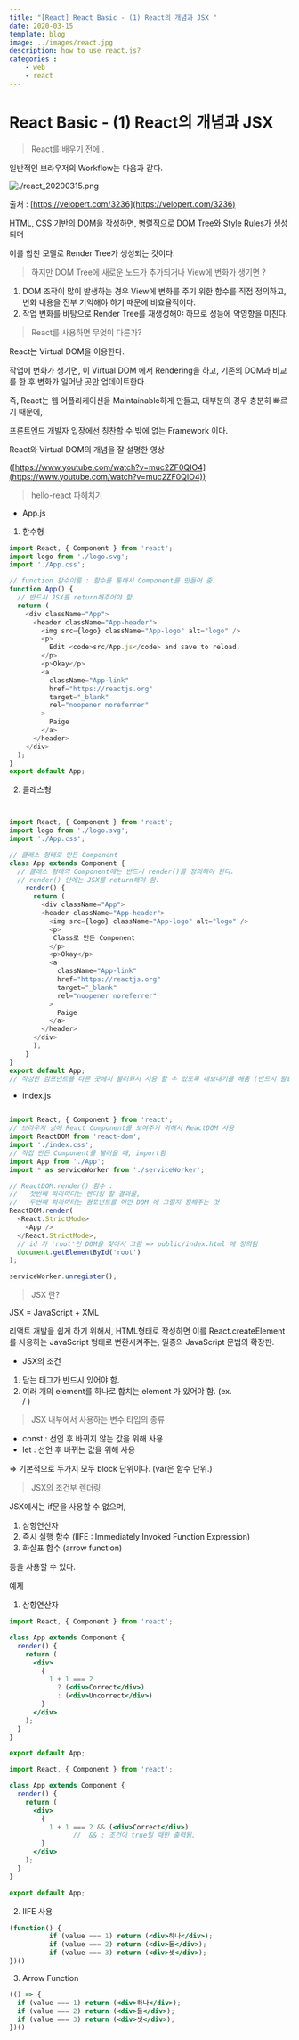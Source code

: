 ```yaml
---
title: "[React] React Basic - (1) React의 개념과 JSX "
date: 2020-03-15
template: blog
image: ../images/react.jpg
description: how to use react.js?
categories : 
    - web
    - react
---
```



# React Basic - (1) React의 개념과 JSX

> React를 배우기 전에..

일반적인 브라우저의 Workflow는 다음과 같다.

![./react_20200315.png](./react_20200315.png)

출처 : [https://velopert.com/3236](https://velopert.com/3236)

HTML, CSS 기반의 DOM을 작성하면, 병렬적으로 DOM Tree와 Style Rules가 생성되며

이를 합친 모델로 Render Tree가 생성되는 것이다. 

> 하지만 DOM Tree에 새로운 노드가 추가되거나 View에 변화가 생기면 ?

1. DOM 조작이 많이 발생하는 경우 View에 변화를 주기 위한 함수를 직접 정의하고, 변화 내용을 전부 기억해야 하기 때문에 비효율적이다. 
2. 작업 변화를 바탕으로 Render Tree를 재생성해야 하므로 성능에 악영향을 미친다. 

> React를 사용하면 무엇이 다른가?

React는 Virtual DOM을 이용한다. 

작업에 변화가 생기면, 이 Virtual DOM 에서 Rendering을 하고, 기존의 DOM과 비교를 한 후 변화가 일어난 곳만 업데이트한다. 

즉, React는 웹 어플리케이션을 Maintainable하게 만들고, 대부분의 경우 충분히 빠르기 때문에,

프론트엔드 개발자 입장에선 칭찬할 수 밖에 없는 Framework 이다. 

React와 Virtual DOM의 개념을 잘 설명한 영상

([https://www.youtube.com/watch?v=muc2ZF0QIO4](https://www.youtube.com/watch?v=muc2ZF0QIO4))

> hello-react 파헤치기

- App.js
1. 함수형


```javascript
import React, { Component } from 'react';
import logo from './logo.svg';
import './App.css';

// function 함수이름 : 함수를 통해서 Component를 만들어 줌.
function App() {
  // 반드시 JSX를 return해주어야 함.
  return (
    <div className="App">
      <header className="App-header">
        <img src={logo} className="App-logo" alt="logo" />
        <p>
          Edit <code>src/App.js</code> and save to reload.
        </p>
        <p>Okay</p>
        <a
          className="App-link"
          href="https://reactjs.org"
          target="_blank"
          rel="noopener noreferrer"
        >
          Paige
        </a>
      </header>
    </div>
  );
}
export default App;
```

2. 클래스형
```javascript


import React, { Component } from 'react';
import logo from './logo.svg';
import './App.css';

// 클래스 형태로 만든 Component
class App extends Component {
  // 클래스 형태의 Component에는 반드시 render()를 정의해야 한다. 
  // render() 안에는 JSX를 return해야 함.
    render() {
      return (
        <div className="App">
        <header className="App-header">
          <img src={logo} className="App-logo" alt="logo" />
          <p>
           Class로 만든 Component
          </p>
          <p>Okay</p>
          <a
            className="App-link"
            href="https://reactjs.org"
            target="_blank"
            rel="noopener noreferrer"
          >
            Paige
          </a>
        </header>
      </div>
      );
    }
}
export default App;
// 작성한 컴포넌트를 다른 곳에서 불러와서 사용 할 수 있도록 내보내기를 해줌 (반드시 필요 !)
```

- index.js
```javascript

import React, { Component } from 'react';
// 브라우저 상에 React Component를 보여주기 위해서 ReactDOM 사용
import ReactDOM from 'react-dom';
import './index.css';
// 직접 만든 Component를 불러올 때, import함
import App from './App';
import * as serviceWorker from './serviceWorker';

// ReactDOM.render() 함수 :
//   첫번째 파라미터는 렌더링 할 결과물, 
//   두번째 파라미터는 컴포넌트를 어떤 DOM 에 그릴지 정해주는 것
ReactDOM.render(
  <React.StrictMode>
    <App />
  </React.StrictMode>,
  // id 가 'root'인 DOM을 찾아서 그림 => public/index.html 에 정의됨
  document.getElementById('root')
);

serviceWorker.unregister();
```

> JSX 란?

JSX = JavaScript + XML

리액트 개발을 쉽게 하기 위해서, HTML형태로 작성하면 이를 React.createElement 를 사용하는 JavaScript 형태로 변환시켜주는, 일종의 JavaScript 문법의 확장판.

- JSX의 조건
1. 닫는 태그가 반드시 있어야 함. 
2. 여러 개의 element를 하나로 합치는 element 가 있어야 함. (ex. <div> / <Fragment>)

> JSX 내부에서 사용하는 변수 타입의 종류

- const : 선언 후 바뀌지 않는 값을 위해 사용
- let : 선언 후 바뀌는 값을 위해 사용

⇒ 기본적으로 두가지 모두 block 단위이다. (var은 함수 단위.)

> JSX의 조건부 렌더링

JSX에서는 if문을 사용할 수 없으며, 

1. 삼항연산자
2. 즉시 실행 함수 (IIFE : Immediately Invoked Function Expression)
3. 화살표 함수 (arrow function)

등을 사용할 수 있다.

예제

1. 삼항연산자

```jsx
import React, { Component } from 'react';

class App extends Component {
  render() {
    return (
      <div>
        {
          1 + 1 === 2 
            ? (<div>Correct</div>)
            : (<div>Uncorrect</div>)
        }
      </div>
    );
  }
}

export default App;
```

```jsx
import React, { Component } from 'react';

class App extends Component {
  render() {
    return (
      <div>
        {
          1 + 1 === 2 && (<div>Correct</div>)
				//	&& : 조건이 true일 때만 출력됨.
        }
      </div>
    );
  }
}

export default App;
```

2. IIFE 사용

```jsx
(function() {
          if (value === 1) return (<div>하나</div>);
          if (value === 2) return (<div>둘</div>);
          if (value === 3) return (<div>셋</div>);
})()
```

3. Arrow Function

```jsx
(() => {
  if (value === 1) return (<div>하나</div>);
  if (value === 2) return (<div>둘</div>);
  if (value === 3) return (<div>셋</div>);
})()
```